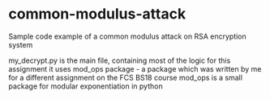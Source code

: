 # common-modulus-attack
Sample code example of a common modulus attack on RSA encryption system

my_decrypt.py is the main file, containing most of the logic for this assignment
it uses mod_ops package - a package which was written by me for a different assignment on the FCS BS18 course
mod_ops is a small package for modular exponentiation in python
